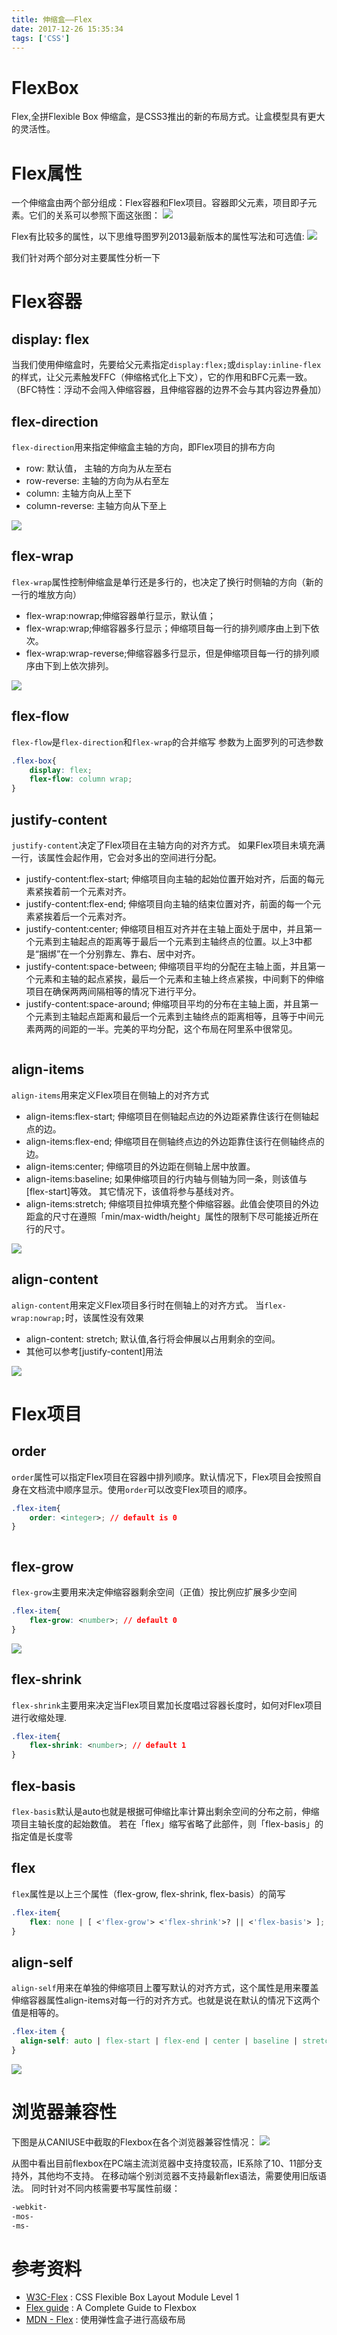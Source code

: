 ```yaml
---
title: 伸缩盒——Flex
date: 2017-12-26 15:35:34
tags: ['CSS']
---
```


# FlexBox
Flex,全拼Flexible Box 伸缩盒，是CSS3推出的新的布局方式。让盒模型具有更大的灵活性。

# Flex属性
一个伸缩盒由两个部分组成：Flex容器和Flex项目。容器即父元素，项目即子元素。它们的关系可以参照下面这张图：
![](/img/flexbox/Flex容器与Flex项目的关系.png)

Flex有比较多的属性，以下思维导图罗列2013最新版本的属性写法和可选值:
![](/img/flexbox/Flexbox属性思维导图.png)


我们针对两个部分对主要属性分析一下
# Flex容器
## display: flex
当我们使用伸缩盒时，先要给父元素指定`display:flex;`或`display:inline-flex`的样式，让父元素触发FFC（伸缩格式化上下文），它的作用和BFC元素一致。（BFC特性：浮动不会闯入伸缩容器，且伸缩容器的边界不会与其内容边界叠加）

## flex-direction
`flex-direction`用来指定伸缩盒主轴的方向，即Flex项目的排布方向
* row: 默认值， 主轴的方向为从左至右
* row-reverse: 主轴的方向为从右至左
* column: 主轴方向从上至下
* column-reverse: 主轴方向从下至上

![](//css-tricks.com/wp-content/uploads/2013/04/flex-direction2.svg)

## flex-wrap
`flex-wrap`属性控制伸缩盒是单行还是多行的，也决定了换行时侧轴的方向（新的一行的堆放方向）
* flex-wrap:nowrap;伸缩容器单行显示，默认值；
* flex-wrap:wrap;伸缩容器多行显示；伸缩项目每一行的排列顺序由上到下依次。
* flex-wrap:wrap-reverse;伸缩容器多行显示，但是伸缩项目每一行的排列顺序由下到上依次排列。

![](//css-tricks.com/wp-content/uploads/2014/05/flex-wrap.svg)

## flex-flow
`flex-flow`是`flex-direction`和`flex-wrap`的合并缩写
参数为上面罗列的可选参数
```CSS
.flex-box{
    display: flex;
    flex-flow: column wrap;
}
```

## justify-content
`justify-content`决定了Flex项目在主轴方向的对齐方式。
如果Flex项目未填充满一行，该属性会起作用，它会对多出的空间进行分配。
* justify-content:flex-start;
伸缩项目向主轴的起始位置开始对齐，后面的每元素紧挨着前一个元素对齐。
* justify-content:flex-end;
伸缩项目向主轴的结束位置对齐，前面的每一个元素紧挨着后一个元素对齐。
* justify-content:center;
伸缩项目相互对齐并在主轴上面处于居中，并且第一个元素到主轴起点的距离等于最后一个元素到主轴终点的位置。以上3中都是“捆绑”在一个分别靠左、靠右、居中对齐。
* justify-content:space-between;
伸缩项目平均的分配在主轴上面，并且第一个元素和主轴的起点紧挨，最后一个元素和主轴上终点紧挨，中间剩下的伸缩项目在确保两两间隔相等的情况下进行平分。
* justify-content:space-around;
伸缩项目平均的分布在主轴上面，并且第一个元素到主轴起点距离和最后一个元素到主轴终点的距离相等，且等于中间元素两两的间距的一半。完美的平均分配，这个布局在阿里系中很常见。

<img src="https://cdn.css-tricks.com/wp-content/uploads/2013/04/justify-content-2.svg" alt="">

## align-items
`align-items`用来定义Flex项目在侧轴上的对齐方式
* align-items:flex-start;
伸缩项目在侧轴起点边的外边距紧靠住该行在侧轴起点的边。
* align-items:flex-end;
伸缩项目在侧轴终点边的外边距靠住该行在侧轴终点的边。
* align-items:center;
伸缩项目的外边距在侧轴上居中放置。
* align-items:baseline;
如果伸缩项目的行内轴与侧轴为同一条，则该值与[flex-start]等效。 其它情况下，该值将参与基线对齐。
* align-items:stretch;
伸缩项目拉伸填充整个伸缩容器。此值会使项目的外边距盒的尺寸在遵照「min/max-width/height」属性的限制下尽可能接近所在行的尺寸。

![](https://cdn.css-tricks.com/wp-content/uploads/2014/05/align-items.svg)

## align-content
`align-content`用来定义Flex项目多行时在侧轴上的对齐方式。
当`flex-wrap:nowrap;`时，该属性没有效果
* align-content: stretch;
默认值,各行将会伸展以占用剩余的空间。
* 其他可以参考[justify-content]用法

![](//css-tricks.com/wp-content/uploads/2013/04/align-content.svg)

# Flex项目
## order
`order`属性可以指定Flex项目在容器中排列顺序。默认情况下，Flex项目会按照自身在文档流中顺序显示。使用`order`可以改变Flex项目的顺序。
```css
.flex-item{
    order: <integer>; // default is 0
}
```
<img src="//css-tricks.com/wp-content/uploads/2013/04/order-2.svg" alt="">

## flex-grow
`flex-grow`主要用来决定伸缩容器剩余空间（正值）按比例应扩展多少空间
```css
.flex-item{
    flex-grow: <number>; // default 0
}
```
![](//css-tricks.com/wp-content/uploads/2014/05/flex-grow.svg)

## flex-shrink
`flex-shrink`主要用来决定当Flex项目累加长度唱过容器长度时，如何对Flex项目进行收缩处理.
```css
.flex-item{
    flex-shrink: <number>; // default 1
}
```

## flex-basis
`flex-basis`默认是auto也就是根据可伸缩比率计算出剩余空间的分布之前，伸缩项目主轴长度的起始数值。
若在「flex」缩写省略了此部件，则「flex-basis」的指定值是长度零

## flex
`flex`属性是以上三个属性（flex-grow, flex-shrink, flex-basis）的简写
```css
.flex-item{
    flex: none | [ <'flex-grow'> <'flex-shrink'>? || <'flex-basis'> ];
}
```

## align-self
`align-self`用来在单独的伸缩项目上覆写默认的对齐方式，这个属性是用来覆盖伸缩容器属性align-items对每一行的对齐方式。也就是说在默认的情况下这两个值是相等的。
```css
.flex-item {
  align-self: auto | flex-start | flex-end | center | baseline | stretch;
}
```
![](//css-tricks.com/wp-content/uploads/2014/05/align-self.svg)

# 浏览器兼容性
下图是从CANIUSE中截取的Flexbox在各个浏览器兼容性情况：
![](/img/flexbox/Flexbox浏览器兼容性.png)

从图中看出目前flexbox在PC端主流浏览器中支持度较高，IE系除了10、11部分支持外，其他均不支持。
在移动端个别浏览器不支持最新flex语法，需要使用旧版语法。
同时针对不同内核需要书写属性前缀：
```css
-webkit-
-mos-
-ms-
```

# 参考资料
* [W3C-Flex](https://www.w3.org/TR/css-flexbox-1/) : CSS Flexible Box Layout Module Level 1
* [Flex guide](https://css-tricks.com/snippets/css/a-guide-to-flexbox/) : A Complete Guide to Flexbox
* [MDN - Flex](https://developer.mozilla.org/zh-CN/docs/Web/CSS/CSS_Flexible_Box_Layout/%E5%BC%B9%E6%80%A7%E6%A1%86%E7%9A%84%E9%AB%98%E7%BA%A7%E5%B8%83%E5%B1%80) : 使用弹性盒子进行高级布局
